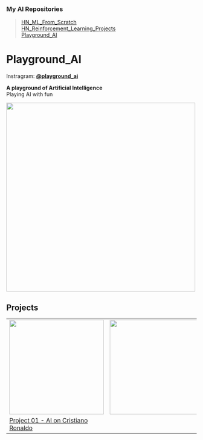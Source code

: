 ### My AI Repositories
> [HN_ML_From_Scratch](https://github.com/Hilbert-HN/HN_ML_From_Scratch)  
> [HN_Reinforcement_Learning_Projects](https://github.com/Hilbert-HN/HN_Reinforcement_Learning_Projects)  
> [Playground_AI](https://github.com/Hilbert-HN/Playground_AI)

# Playground_AI

Instragram: [**@playground_ai**](https://www.instagram.com/playground_ai/)

**A playground of Artificial Intelligence**  
Playing AI with fun

<img src="https://user-images.githubusercontent.com/40123599/172679536-94924b39-6d55-45a9-8b68-3735f9a910c7.png" width="500" height="500">

## Projects

|   |   |   |
|---|---|---|
|<img src="https://user-images.githubusercontent.com/40123599/172683240-c60f2fb1-c80e-4d6b-bcd5-eea9358f5045.jpg" width="250" height="250">|<img src="https://user-images.githubusercontent.com/40123599/172684491-43e42457-8976-4fdf-8ecf-1318b10debf3.png" width="250" height="250">|<img src="https://user-images.githubusercontent.com/40123599/172684491-43e42457-8976-4fdf-8ecf-1318b10debf3.png" width="250" height="250">|
|[Project 01 -  AI on Cristiano Ronaldo](01_AI_on_Cristiano_Ronaldo)|   |   |


